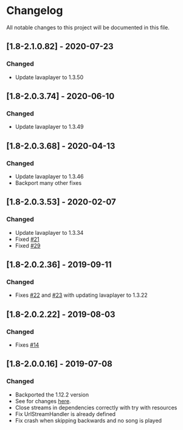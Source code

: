 # Changelog
All notable changes to this project will be documented in this file.

## [1.8-2.1.0.82] - 2020-07-23
### Changed
 - Update lavaplayer to 1.3.50

## [1.8-2.0.3.74] - 2020-06-10
### Changed
 - Update lavaplayer to 1.3.49

## [1.8-2.0.3.68] - 2020-04-13
### Changed
 - Update lavaplayer to 1.3.46
 - Backport many other fixes

## [1.8-2.0.3.53] - 2020-02-07
### Changed
 - Update lavaplayer to 1.3.34
 - Fixed [#21](https://github.com/MC-U-Team/Music-Player/issues/21)
 - Fixed [#29](https://github.com/MC-U-Team/Music-Player/issues/29)

## [1.8-2.0.2.36] - 2019-09-11
### Changed
 - Fixes [#22](https://github.com/MC-U-Team/Music-Player/issues/22) and [#23](https://github.com/MC-U-Team/Music-Player/issues/23) with updating lavaplayer to 1.3.22

## [1.8-2.0.2.22] - 2019-08-03
### Changed
 - Fixes [#14](https://github.com/MC-U-Team/Music-Player/issues/14)

## [1.8-2.0.0.16] - 2019-07-08
### Changed
 - Backported the 1.12.2 version
 - See for changes [here](https://github.com/MC-U-Team/Music-Player/blob/1.12.2/CHANGELOG.md).
 - Close streams in dependencies correctly with try with resources
 - Fix UrlStreamHandler is already defined
 - Fix crash when skipping backwards and no song is played
